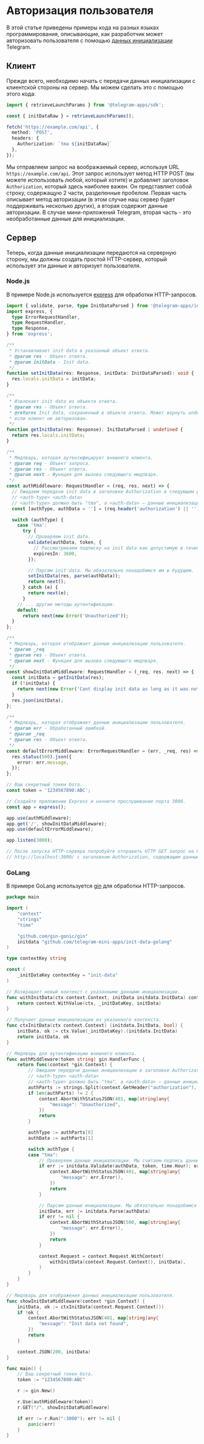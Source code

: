 # Авторизация пользователя

В этой статье приведены примеры кода на разных языках программирования, описывающие, как разработчик может авторизовать пользователя с помощью [данных инициализации](init-data.md) Telegram.

## Клиент

Прежде всего, необходимо начать с передачи данных инициализации с клиентской стороны на сервер. Мы можем сделать это с помощью этого кода:

```typescript
import { retrieveLaunchParams } from '@telegram-apps/sdk';

const { initDataRaw } = retrieveLaunchParams();

fetch('https://example.com/api', {
  method: 'POST',
  headers: {
    Authorization: `tma ${initDataRaw}`
  },
});
```

Мы отправляем запрос на воображаемый сервер, используя URL `https://example.com/api`. Этот запрос использует метод HTTP POST
(вы можете использовать любой, который хотите) и добавляет заголовок `Authorization`, который здесь наиболее важен. Он представляет собой строку, содержащую 2 части, разделенные пробелом. Первая часть описывает метод авторизации (в этом случае наш сервер будет поддерживать несколько других), а вторая содержит данные авторизации. В случае мини-приложений Telegram, вторая часть - это необработанные данные для инициализации.

## Сервер

Теперь, когда данные инициализации передаются на серверную сторону, мы должны создать простой HTTP-сервер, который использует эти данные и авторизует пользователя.

### Node.js

В примере Node.js используется [express](https://www.npmjs.com/package/express) для обработки HTTP-запросов.

```typescript
import { validate, parse, type InitDataParsed } from '@telegram-apps/init-data-node';
import express, {
  type ErrorRequestHandler,
  type RequestHandler,
  type Response,
} from 'express';

/**
 * Устанавливает init data в указанный объект ответа.
 * @param res - Объект ответа.
 * @param initData - Init data.
 */
function setInitData(res: Response, initData: InitDataParsed): void {
  res.locals.initData = initData;
}

/**
 * Извлекает init data из объекта ответа.
 * @param res - Объект ответа.
 * @returns Init data, сохраненный в объекте ответа. Может вернуть undefined в случае,
 * если клиент не авторизован.
 */
function getInitData(res: Response): InitDataParsed | undefined {
  return res.locals.initData;
}

/**
 * Мидлварь, которая аутентифицирует внешнего клиента.
 * @param req - Объект запроса.
 * @param res - Объект ответа.
 * @param next - Функция для вызова следующего мидлваря.
 */
const authMiddleware: RequestHandler = (req, res, next) => {
  // Ожидаем передачи init data в заголовке Authorization в следующем формате:
  // <auth-type> <auth-data>
  // <auth-type> должно быть "tma", а <auth-data> — данные инициализации Telegram Mini Apps.
  const [authType, authData = ''] = (req.header('authorization') || '').split(' ');

  switch (authType) {
    case 'tma':
      try {
        // Проверяем init data.
        validate(authData, token, {
          // Рассматриваем подписку на init data как допустимую в течение одного часа с момента их создания.
          expiresIn: 3600,
        });

        // Парсим init data. Мы обязательно понадобимся им в будущем.
        setInitData(res, parse(authData));
        return next();
      } catch (e) {
        return next(e);
      }
    // ... другие методы аутентификации.
    default:
      return next(new Error('Unauthorized'));
  }
};

/**
 * Мидлварь, которая отображает данные инициализации пользователя.
 * @param _req
 * @param res - Объект ответа.
 * @param next - Функция для вызова следующего мидлваря.
 */
const showInitDataMiddleware: RequestHandler = (_req, res, next) => {
  const initData = getInitData(res);
  if (!initData) {
    return next(new Error('Cant display init data as long as it was not found'));
  }
  res.json(initData);
};

/**
 * Мидлварь, которая отображает данные инициализации пользователя.
 * @param err - Обработанный ошибкой.
 * @param _req
 * @param res - Объект ответа.
 */
const defaultErrorMiddleware: ErrorRequestHandler = (err, _req, res) => {
  res.status(500).json({
    error: err.message,
  });
};

// Ваш секретный токен бота.
const token = '1234567890:ABC';

// Создайте приложение Express и начните прослушивание порта 3000.
const app = express();

app.use(authMiddleware);
app.get('/', showInitDataMiddleware);
app.use(defaultErrorMiddleware);

app.listen(3000);

// После запуска HTTP-сервера попробуйте отправить HTTP GET запрос на URL 
// http://localhost:3000/ с заголовком Authorization, содержащим данные в требуемом формате.
```

### GoLang

В примере GoLang используется [gin](https://gin-gonic.com/) для обработки HTTP-запросов.

```go
package main

import (
	"context"
	"strings"
	"time"

	"github.com/gin-gonic/gin"
	initdata "github.com/telegram-mini-apps/init-data-golang"
)

type contextKey string

const (
	_initDataKey contextKey = "init-data"
)

// Возвращает новый контекст с указанными данными инициализации.
func withInitData(ctx context.Context, initData initdata.InitData) context.Context {
	return context.WithValue(ctx, _initDataKey, initData)
}

// Получает данные инициализации из указанного контекста.
func ctxInitData(ctx context.Context) (initdata.InitData, bool) {
	initData, ok := ctx.Value(_initDataKey).(initdata.InitData)
	return initData, ok
}

// Мидлварь для аутентификации внешнего клиента.
func authMiddleware(token string) gin.HandlerFunc {
	return func(context *gin.Context) {
		// Ожидаем передачи данных инициализации в заголовке Authorization в следующем формате:
		// <auth-type> <auth-data>
		// <auth-type> должно быть "tma", а <auth-data> — данные инициализации Telegram Mini Apps.
		authParts := strings.Split(context.GetHeader("authorization"), " ")
		if len(authParts) != 2 {
			context.AbortWithStatusJSON(401, map[string]any{
				"message": "Unauthorized",
			})
			return
		}

		authType := authParts[0]
		authData := authParts[1]

		switch authType {
		case "tma":
			// Проверяем данные инициализации. Мы считаем подпись данных инициализации действительной в течение одного часа с момента их создания.
			if err := initdata.Validate(authData, token, time.Hour); err != nil {
				context.AbortWithStatusJSON(401, map[string]any{
					"message": err.Error(),
				})
				return
			}

			// Парсим данные инициализации. Мы обязательно понадобимся им в будущем.
			initData, err := initdata.Parse(authData)
			if err != nil {
				context.AbortWithStatusJSON(500, map[string]any{
					"message": err.Error(),
				})
				return
			}

			context.Request = context.Request.WithContext(
				withInitData(context.Request.Context(), initData),
			)
		}
	}
}

// Мидлварь для отображения данных инициализации пользователя.
func showInitDataMiddleware(context *gin.Context) {
	initData, ok := ctxInitData(context.Request.Context())
	if !ok {
		context.AbortWithStatusJSON(401, map[string]any{
			"message": "Init data not found",
		})
		return
	}

	context.JSON(200, initData)
}

func main() {
	// Ваш секретный токен бота.
	token := "1234567890:ABC"

	r := gin.New()

	r.Use(authMiddleware(token))
	r.GET("/", showInitDataMiddleware)

	if err := r.Run(":3000"); err != nil {
		panic(err)
	}
}
```
